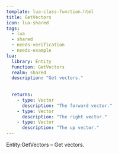 ```yaml
---
template: lua-class-function.html
title: GetVectors
icon: lua-shared
tags:
  - lua
  - shared
  - needs-verification
  - needs-example
lua:
  library: Entity
  function: GetVectors
  realm: shared
  description: "Get vectors."
  
  
  returns:
    - type: Vector
      description: "The forward vector."
    - type: Vector
      description: "The right vector."
    - type: Vector
      description: "The up vector."
---
```


<div class="lua__search__keywords">
Entity:GetVectors &#x2013; Get vectors.
</div>
